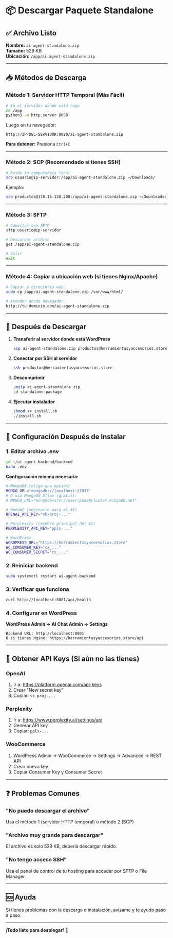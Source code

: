 # 📦 Descargar Paquete Standalone

## ✅ Archivo Listo

**Nombre:** `ai-agent-standalone.zip`  
**Tamaño:** 529 KB  
**Ubicación:** `/app/ai-agent-standalone.zip`

---

## 📥 Métodos de Descarga

### Método 1: Servidor HTTP Temporal (Más Fácil)

```bash
# En el servidor donde está /app
cd /app
python3 -m http.server 8080
```

Luego en tu navegador:
```
http://IP-DEL-SERVIDOR:8080/ai-agent-standalone.zip
```

**Para detener:** Presiona `Ctrl+C`

---

### Método 2: SCP (Recomendado si tienes SSH)

```bash
# Desde tu computadora local
scp usuario@ip-servidor:/app/ai-agent-standalone.zip ~/Downloads/
```

Ejemplo:
```bash
scp productos@178.16.128.200:/app/ai-agent-standalone.zip ~/Downloads/
```

---

### Método 3: SFTP

```bash
# Conectar con SFTP
sftp usuario@ip-servidor

# Descargar archivo
get /app/ai-agent-standalone.zip

# Salir
exit
```

---

### Método 4: Copiar a ubicación web (si tienes Nginx/Apache)

```bash
# Copiar a directorio web
sudo cp /app/ai-agent-standalone.zip /var/www/html/

# Acceder desde navegador
http://tu-dominio.com/ai-agent-standalone.zip
```

---

## 🚀 Después de Descargar

1. **Transferir al servidor donde está WordPress**
   ```bash
   scp ai-agent-standalone.zip productos@herramientasyaccesorios.store:~/
   ```

2. **Conectar por SSH al servidor**
   ```bash
   ssh productos@herramientasyaccesorios.store
   ```

3. **Descomprimir**
   ```bash
   unzip ai-agent-standalone.zip
   cd standalone-package
   ```

4. **Ejecutar instalador**
   ```bash
   chmod +x install.sh
   ./install.sh
   ```

---

## 📝 Configuración Después de Instalar

### 1. Editar archivo .env

```bash
cd ~/ai-agent-backend/backend
nano .env
```

**Configuración mínima necesaria:**

```bash
# MongoDB (elige una opción)
MONGO_URL="mongodb://localhost:27017"
# O usa MongoDB Atlas (gratis): 
# MONGO_URL="mongodb+srv://user:pass@cluster.mongodb.net"

# OpenAI (necesario para el AI)
OPENAI_API_KEY="sk-proj-..."

# Perplexity (cerebro principal del AI)
PERPLEXITY_API_KEY="pplx-..."

# WordPress
WORDPRESS_URL="https://herramientasyaccesorios.store"
WC_CONSUMER_KEY="ck_..."
WC_CONSUMER_SECRET="cs_..."
```

### 2. Reiniciar backend

```bash
sudo systemctl restart ai-agent-backend
```

### 3. Verificar que funciona

```bash
curl http://localhost:8001/api/health
```

### 4. Configurar en WordPress

**WordPress Admin → AI Chat Admin → Settings**

```
Backend URL: http://localhost:8001
O si tienes Nginx: https://herramientasyaccesorios.store/api
```

---

## 🔑 Obtener API Keys (Si aún no las tienes)

### OpenAI
1. Ir a: https://platform.openai.com/api-keys
2. Crear "New secret key"
3. Copiar: `sk-proj-...`

### Perplexity
1. Ir a: https://www.perplexity.ai/settings/api
2. Generar API key
3. Copiar: `pplx-...`

### WooCommerce
1. WordPress Admin → WooCommerce → Settings → Advanced → REST API
2. Crear nueva key
3. Copiar Consumer Key y Consumer Secret

---

## ❓ Problemas Comunes

### "No puedo descargar el archivo"

Usa el método 1 (servidor HTTP temporal) o método 2 (SCP)

### "Archivo muy grande para descargar"

El archivo es solo 529 KB, debería descargar rápido.

### "No tengo acceso SSH"

Usa el panel de control de tu hosting para acceder por SFTP o File Manager.

---

## 🆘 Ayuda

Si tienes problemas con la descarga o instalación, avísame y te ayudo paso a paso.

---

**¡Todo listo para desplegar! 🚀**
